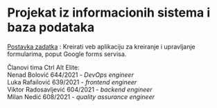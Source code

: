 # Projekat iz informacionih sistema i baza podataka


[Postavka zadatka](./Projektni_zadatak_PISIBP_2024.pdf) : Kreirati veb aplikaciju za kreiranje i upravljanje formularima, poput Google forms servisa.



Članovi tima Ctrl Alt Elite:  
Nenad Bolović 644/2021 - *DevOps engineer*  
Luka Rafailović 639/2021 - *frontend engineer*  
Viktor Radosavljević 604/2021 - *backend engineer*  
Milan Nedić 608/2021 - *quality assurance engineer*  
